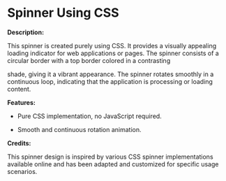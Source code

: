 # Spinner Using CSS

**Description:**

This spinner is created purely using CSS. It provides a visually appealing loading indicator for web applications or pages. The spinner consists of a circular border with a top border colored in a contrasting

shade, giving it a vibrant appearance. The spinner rotates smoothly in a continuous loop, indicating that the application is processing or loading content.

**Features:**

- Pure CSS implementation, no JavaScript required.
  
- Smooth and continuous rotation animation.
  


**Credits:**

This spinner design is inspired by various CSS spinner implementations available online and has been adapted and customized for specific usage scenarios.
